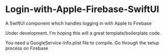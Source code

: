 # Login-with-Apple-Firebase-SwiftUI
A SwiftUI component which handles logging in with Apple to Firebase

Under development. I'm hoping this will a great template/boilerplate code.


You need a GoogleService-Info.plist file to compile. Go through the setup process on Firebase
